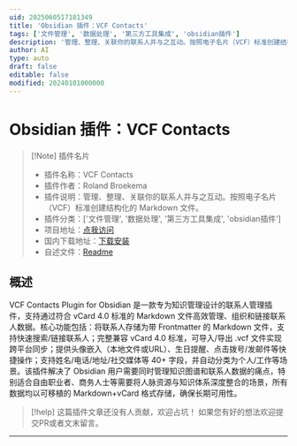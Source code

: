 ```yaml
---
uid: 2025060517181349
title: 'Obsidian 插件：VCF Contacts'
tags: ['文件管理', '数据处理', '第三方工具集成', 'obsidian插件']
description: '管理、整理、关联你的联系人并与之互动。按照电子名片（VCF）标准创建结构化的 Markdown 文件。'
author: AI
type: auto
draft: false
editable: false
modified: 20240101000000
---
```


# Obsidian 插件：VCF Contacts

> [!Note] 插件名片
> - 插件名称：VCF Contacts
> - 插件作者：Roland Broekema
> - 插件说明：管理、整理、关联你的联系人并与之互动。按照电子名片（VCF）标准创建结构化的 Markdown 文件。
> - 插件分类：['文件管理', '数据处理', '第三方工具集成', 'obsidian插件']
> - 项目地址：[点我访问](https://github.com/broekema41/obsidian-vcf-contacts)
> - 国内下载地址：[下载安装](https://pkmer.cn/products/plugin/pluginMarket/?vcf-contacts)
> - 自述文件：[Readme](https://ghproxy.net/https://raw.githubusercontent.com/broekema41/obsidian-vcf-contacts/master/README.md)



## 概述

VCF Contacts Plugin for Obsidian 是一款专为知识管理设计的联系人管理插件，支持通过符合 vCard 4.0 标准的 Markdown 文件高效管理、组织和链接联系人数据。核心功能包括：将联系人存储为带 Frontmatter 的 Markdown 文件，支持快速搜索/链接联系人；完整兼容 vCard 4.0 标准，可导入/导出 .vcf 文件实现跨平台同步；提供头像嵌入（本地文件或URL）、生日提醒、点击拨号/发邮件等快捷操作；支持姓名/电话/地址/社交媒体等 40+ 字段，并自动分类为个人/工作等场景。该插件解决了 Obsidian 用户需要同时管理知识图谱和联系人数据的痛点，特别适合自由职业者、商务人士等需要将人脉资源与知识体系深度整合的场景，所有数据均以可移植的 Markdown+vCard 格式存储，确保长期可用性。


> [!help] 
> 这篇插件文章还没有人贡献，欢迎占坑！
> 如果您有好的想法欢迎提交PR或者文末留言。
> 

---



